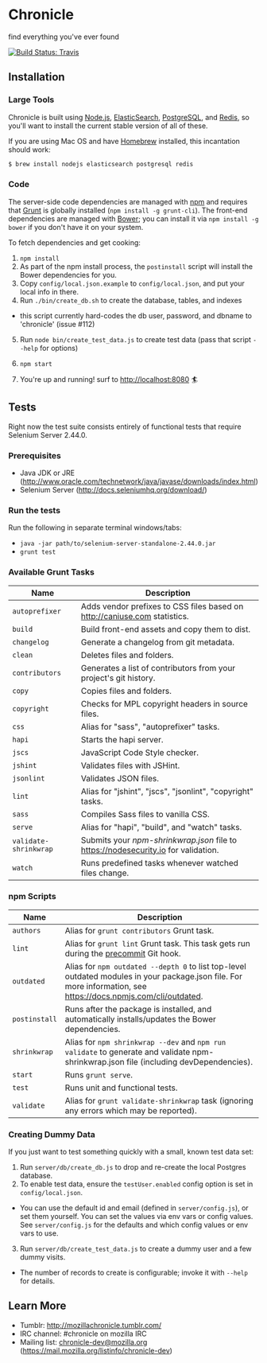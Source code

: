 # Chronicle

find everything you've ever found

[![Build Status: Travis](https://travis-ci.org/mozilla/chronicle.svg?branch=master)](https://travis-ci.org/mozilla/chronicle)

## Installation

### Large Tools

Chronicle is built using [Node.js](https://nodejs.org/), [ElasticSearch](https://www.elasticsearch.org/), [PostgreSQL](http://www.postgresql.org/), and [Redis](http://redis.io/), so you'll want to install the current stable version of all of these.

If you are using Mac OS and have [Homebrew](http://brew.sh/) installed, this incantation should work:

```sh
$ brew install nodejs elasticsearch postgresql redis
```

### Code

The server-side code dependencies are managed with [npm](https://www.npmjs.com/) and requires that [Grunt](http://gruntjs.com/) is globally installed (`npm install -g grunt-cli`). The front-end dependencies are managed with [Bower](https://bower.io/); you can install it via `npm install -g bower` if you don't have it on your system.

To fetch dependencies and get cooking:

1. `npm install`
2. As part of the npm install process, the `postinstall` script will install the Bower dependencies for you.
3. Copy `config/local.json.example` to `config/local.json`, and put your local info in there.
4. Run `./bin/create_db.sh` to create the database, tables, and indexes
  - this script currently hard-codes the db user, password, and dbname to 'chronicle' (issue #112)
5. Run `node bin/create_test_data.js` to create test data (pass that script `--help` for options)

6. `npm start`
7. You're up and running! surf to <http://localhost:8080> :surfer:

## Tests

Right now the test suite consists entirely of functional tests that require Selenium Server 2.44.0.

### Prerequisites

  * Java JDK or JRE (http://www.oracle.com/technetwork/java/javase/downloads/index.html)
  * Selenium Server (http://docs.seleniumhq.org/download/)

### Run the tests

Run the following in separate terminal windows/tabs:

  * `java -jar path/to/selenium-server-standalone-2.44.0.jar`
  * `grunt test`

### Available Grunt Tasks

| Name | Description |
|------|-------------|
| `autoprefixer` | Adds vendor prefixes to CSS files based on <http://caniuse.com> statistics.
| `build` | Build front-end assets and copy them to dist.
| `changelog` | Generate a changelog from git metadata.
| `clean` | Deletes files and folders.
| `contributors` | Generates a list of contributors from your project's git history.
| `copy` | Copies files and folders.
| `copyright` | Checks for MPL copyright headers in source files.
| `css` | Alias for "sass", "autoprefixer" tasks.
| `hapi` | Starts the hapi server.
| `jscs` | JavaScript Code Style checker.
| `jshint` | Validates files with JSHint.
| `jsonlint` | Validates JSON files.
| `lint` | Alias for "jshint", "jscs", "jsonlint", "copyright" tasks.
| `sass` | Compiles Sass files to vanilla CSS.
| `serve` | Alias for "hapi", "build", and "watch" tasks.
| `validate-shrinkwrap` | Submits your _npm-shrinkwrap.json_ file to <https://nodesecurity.io> for validation.
| `watch` | Runs predefined tasks whenever watched files change.


### npm Scripts

| Name | Description |
|------|-------------|
| `authors` | Alias for `grunt contributors` Grunt task.
| `lint` | Alias for `grunt lint` Grunt task. This task gets run during the [precommit](https://www.npmjs.com/package/precommit-hook) Git hook.
| `outdated` | Alias for `npm outdated --depth 0` to list top-level outdated modules in your package.json file. For more information, see <https://docs.npmjs.com/cli/outdated>.
| `postinstall` | Runs after the package is installed, and automatically installs/updates the Bower dependencies.
| `shrinkwrap` | Alias for `npm shrinkwrap --dev` and `npm run validate` to generate and validate npm-shrinkwrap.json file (including devDependencies).
| `start` | Runs `grunt serve`.
| `test` | Runs unit and functional tests.
| `validate` | Alias for `grunt validate-shrinkwrap` task (ignoring any errors which may be reported).

### Creating Dummy Data

If you just want to test something quickly with a small, known test data set:

1. Run `server/db/create_db.js` to drop and re-create the local Postgres database.
2. To enable test data, ensure the `testUser.enabled` config option is set in `config/local.json`.
  - You can use the default id and email (defined in `server/config.js`), or set them yourself.
    You can set the values via env vars or config values.
    See `server/config.js` for the defaults and which config values or env vars to use.
3. Run `server/db/create_test_data.js` to create a dummy user and a few dummy visits.
  - The number of records to create is configurable; invoke it with `--help` for details.

## Learn More
* Tumblr: http://mozillachronicle.tumblr.com/
* IRC channel: #chronicle on mozilla IRC
* Mailing list: chronicle-dev@mozilla.org (https://mail.mozilla.org/listinfo/chronicle-dev)
